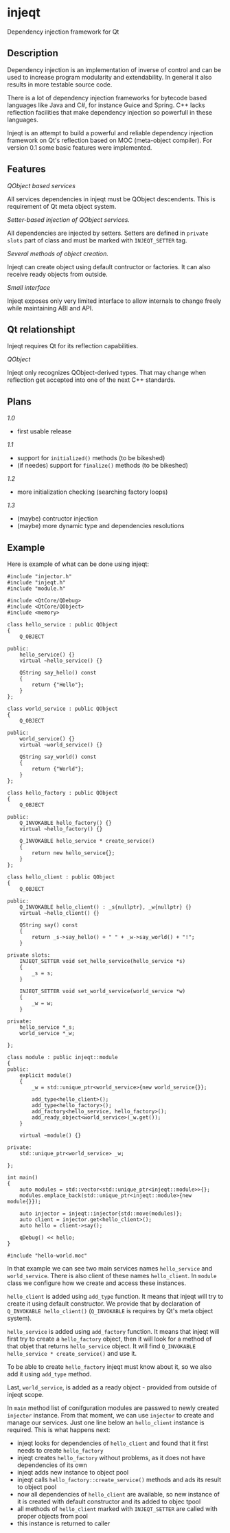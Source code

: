 injeqt
======

Dependency injection framework for Qt

Description
-----------

Dependency injection is an implementation of inverse of control and can be used
to increase program modularity and extendability. In general it also results in more
testable source code.

There is a lot of dependency injection frameworks for bytecode based languages like
Java and C#, for instance Guice and Spring. C++ lacks reflection facilities that make
dependency injection so powerfull in these languages.

Injeqt is an attempt to build a powerful and reliable dependency injection framework
on Qt's reflection based on MOC (meta-object compiler). For version 0.1 some basic
features were implemented.

Features
--------

*QObject based services*

All services dependencies in injeqt must be QObject descendents. This is requirement
of Qt meta object system.

*Setter-based injection of QObject services.*

All dependencies are injected by setters. Setters are defined in `private slots` part
of class and must be marked with `INJEQT_SETTER` tag.

*Several methods of object creation.*

Injeqt can create object using default contructor or factories. It can also receive ready
objects from outside.

*Small interface*

Injeqt exposes only very limited interface to allow internals to change freely while maintaining
ABI and API.

Qt relationshipt
----------------

Injeqt requires Qt for its reflection capabilities.

*QObject*

Injeqt only recognizes QObject-derived types. That may change when reflection get accepted into one
of the next C++ standards.

Plans
-----

*1.0*

* first usable release

*1.1*

* support for `initialized()` methods (to be bikeshed)
* (if needes) support for `finalize()` methods (to be bikeshed)

*1.2*

* more initialization checking (searching factory loops)

*1.3*

* (maybe) contructor injection
* (maybe) more dynamic type and dependencies resolutions

Example
-------

Here is example of what can be done using injeqt:

	#include "injector.h"
	#include "injeqt.h"
	#include "module.h"

	#include <QtCore/QDebug>
	#include <QtCore/QObject>
	#include <memory>

	class hello_service : public QObject
	{
		Q_OBJECT

	public:
		hello_service() {}
		virtual ~hello_service() {}

		QString say_hello() const
		{
			return {"Hello"};
		}
	};

	class world_service : public QObject
	{
		Q_OBJECT

	public:
		world_service() {}
		virtual ~world_service() {}

		QString say_world() const
		{
			return {"World"};
		}
	};

	class hello_factory : public QObject
	{
		Q_OBJECT

	public:
		Q_INVOKABLE hello_factory() {}
		virtual ~hello_factory() {}

		Q_INVOKABLE hello_service * create_service()
		{
			return new hello_service{};
		}
	};

	class hello_client : public QObject
	{
		Q_OBJECT

	public:
		Q_INVOKABLE hello_client() : _s{nullptr}, _w{nullptr} {}
		virtual ~hello_client() {}

		QString say() const
		{
			return _s->say_hello() + " " + _w->say_world() + "!";
		}

	private slots:
		INJEQT_SETTER void set_hello_service(hello_service *s)
		{
			_s = s;
		}

		INJEQT_SETTER void set_world_service(world_service *w)
		{
			_w = w;
		}

	private:
		hello_service *_s;
		world_service *_w;

	};

	class module : public injeqt::module
	{
	public:
		explicit module()
		{
			_w = std::unique_ptr<world_service>{new world_service{}};

			add_type<hello_client>();
			add_type<hello_factory>();
			add_factory<hello_service, hello_factory>();
			add_ready_object<world_service>(_w.get());
		}

		virtual ~module() {}

	private:
		std::unique_ptr<world_service> _w;

	};

	int main()
	{
		auto modules = std::vector<std::unique_ptr<injeqt::module>>{};
		modules.emplace_back(std::unique_ptr<injeqt::module>{new module{}});

		auto injector = injeqt::injector{std::move(modules)};
		auto client = injector.get<hello_client>();
		auto hello = client->say();

		qDebug() << hello;
	}

	#include "hello-world.moc"

In that example we can see two main services names `hello_service` and `world_service`. There
is also client of these names `hello_client`. In `module` class we configure how we create
and access these instances.

`hello_client` is added using `add_type` function. It means that injeqt will try to create it
using default constructor. We provide that by declaration of `Q_INVOKABLE hello_client()`
(`Q_INVOKABLE` is requires by Qt's meta object system).

`hello_service` is added using `add_factory` function. It means that injeqt will first try to
create a `hello_factory` object, then it will look for a method of that objet that returns
`hello_service` object. It will find `Q_INVOKABLE hello_service * create_service()` and use it.

To be able to create `hello_factory` injeqt must know about it, so we also add it using `add_type`
method.

Last, `world_service`, is added as a ready object - provided from outside of injeqt scope.

In `main` method list of conifguration modules are passwed to newly created `injector` instance.
From that moment, we can use `injector` to create and manage our services. Just one line below
an `hello_client` instance is required. This is what happens next:

* injeqt looks for dependencies of `hello_client` and found that it first needs to create `hello_factory`
* injeqt creates `hello_factory` without problems, as it does not have dependencies of its own
* injeqt adds new instance to object pool
* injeqt calls `hello_factory::create_service()` methods and ads its result to object pool
* now all dependencies of `hello_client` are available, so new instance of it is created with
  default constructor and its added to objec tpool
* all methods of `hello_client` marked with `INJEQT_SETTER` are called with proper objects from pool
* this instance is returned to caller
